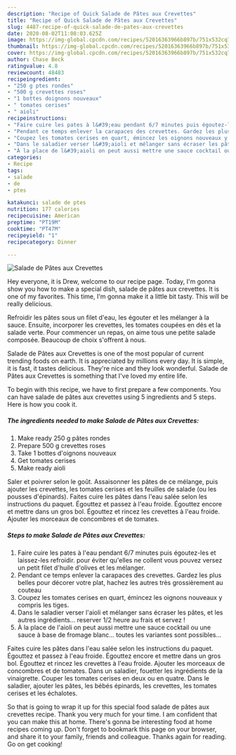 ```yaml
---
description: "Recipe of Quick Salade de Pâtes aux Crevettes"
title: "Recipe of Quick Salade de Pâtes aux Crevettes"
slug: 4487-recipe-of-quick-salade-de-pates-aux-crevettes
date: 2020-08-02T11:08:03.625Z
image: https://img-global.cpcdn.com/recipes/52016363966b897b/751x532cq70/salade-de-pates-aux-crevettes-photo-principale-de-la-recette.jpg
thumbnail: https://img-global.cpcdn.com/recipes/52016363966b897b/751x532cq70/salade-de-pates-aux-crevettes-photo-principale-de-la-recette.jpg
cover: https://img-global.cpcdn.com/recipes/52016363966b897b/751x532cq70/salade-de-pates-aux-crevettes-photo-principale-de-la-recette.jpg
author: Chase Beck
ratingvalue: 4.8
reviewcount: 48483
recipeingredient:
- "250 g ptes rondes"
- "500 g crevettes roses"
- "1 bottes doignons nouveaux"
- " tomates cerises"
- " aioli"
recipeinstructions:
- "Faire cuire les pates à l&#39;eau pendant 6/7 minutes puis égoutez-les et laissez-les refroidir. pour éviter qu&#39;elles ne collent vous pouvez versez un petit filet d&#39;huile d&#39;olives et les mélanger."
- "Pendant ce temps enlever la carapaces des crevettes. Gardez les plus belles pour décorer votre plat, hachez les autres très grossièrement au couteau"
- "Coupez les tomates cerises en quart, émincez les oignons nouveaux y compris les tiges."
- "Dans le saladier verser l&#39;aioli et mélanger sans écraser les pâtes, et les autres ingrédients... reserver 1/2 heure au frais et servez !"
- "À la place de l&#39;aioli on peut aussi mettre une sauce cocktail ou une sauce à base de fromage blanc... toutes les variantes sont possibles..."
categories:
- Recipe
tags:
- salade
- de
- ptes

katakunci: salade de ptes 
nutrition: 177 calories
recipecuisine: American
preptime: "PT19M"
cooktime: "PT47M"
recipeyield: "1"
recipecategory: Dinner

---
```



![Salade de Pâtes aux Crevettes](https://img-global.cpcdn.com/recipes/52016363966b897b/751x532cq70/salade-de-pates-aux-crevettes-photo-principale-de-la-recette.jpg)

Hey everyone, it is Drew, welcome to our recipe page. Today, I'm gonna show you how to make a special dish, salade de pâtes aux crevettes. It is one of my favorites. This time, I'm gonna make it a little bit tasty. This will be really delicious.

Refroidir les pâtes sous un filet d&#39;eau, les égouter et les mélanger à la sauce. Ensuite, incorporer les crevettes, les tomates coupées en dés et la salade verte. Pour commencer un repas, on aime tous une petite salade composée. Beaucoup de choix s&#39;offrent à nous.

Salade de Pâtes aux Crevettes is one of the most popular of current trending foods on earth. It is appreciated by millions every day. It is simple, it is fast, it tastes delicious. They're nice and they look wonderful. Salade de Pâtes aux Crevettes is something that I've loved my entire life.


To begin with this recipe, we have to first prepare a few components. You can have salade de pâtes aux crevettes using 5 ingredients and 5 steps. Here is how you cook it.

<!--inarticleads1-->

##### The ingredients needed to make Salade de Pâtes aux Crevettes:

1. Make ready 250 g pâtes rondes
1. Prepare 500 g crevettes roses
1. Take 1 bottes d&#39;oignons nouveaux
1. Get  tomates cerises
1. Make ready  aioli


Saler et poivrer selon le goût. Assaisonner les pâtes de ce mélange, puis ajouter les crevettes, les tomates cerises et les feuilles de salade (ou les pousses d&#39;épinards). Faites cuire les pâtes dans l&#39;eau salée selon les instructions du paquet. Égouttez et passez à l&#39;eau froide. Égouttez encore et mettre dans un gros bol. Égouttez et rincez les crevettes à l&#39;eau froide. Ajouter les morceaux de concombres et de tomates. 

<!--inarticleads2-->

##### Steps to make Salade de Pâtes aux Crevettes:

1. Faire cuire les pates à l&#39;eau pendant 6/7 minutes puis égoutez-les et laissez-les refroidir. pour éviter qu&#39;elles ne collent vous pouvez versez un petit filet d&#39;huile d&#39;olives et les mélanger.
1. Pendant ce temps enlever la carapaces des crevettes. Gardez les plus belles pour décorer votre plat, hachez les autres très grossièrement au couteau
1. Coupez les tomates cerises en quart, émincez les oignons nouveaux y compris les tiges.
1. Dans le saladier verser l&#39;aioli et mélanger sans écraser les pâtes, et les autres ingrédients... reserver 1/2 heure au frais et servez !
1. À la place de l&#39;aioli on peut aussi mettre une sauce cocktail ou une sauce à base de fromage blanc... toutes les variantes sont possibles...


Faites cuire les pâtes dans l&#39;eau salée selon les instructions du paquet. Égouttez et passez à l&#39;eau froide. Égouttez encore et mettre dans un gros bol. Égouttez et rincez les crevettes à l&#39;eau froide. Ajouter les morceaux de concombres et de tomates. Dans un saladier, fouetter les ingrédients de la vinaigrette. Couper les tomates cerises en deux ou en quatre. Dans le saladier, ajouter les pâtes, les bébés épinards, les crevettes, les tomates cerises et les échalotes. 

So that is going to wrap it up for this special food salade de pâtes aux crevettes recipe. Thank you very much for your time. I am confident that you can make this at home. There's gonna be interesting food at home recipes coming up. Don't forget to bookmark this page on your browser, and share it to your family, friends and colleague. Thanks again for reading. Go on get cooking!
